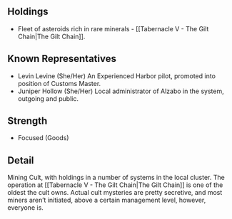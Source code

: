 ## Holdings
- Fleet of asteroids rich in rare minerals - [[Tabernacle V - The Gilt Chain|The Gilt Chain]].
## Known Representatives
- Levin Levine (She/Her) An Experienced Harbor pilot, promoted into position of Customs Master.
- Juniper Hollow (She/Her) Local administrator of Alzabo in the system, outgoing and public.
## Strength
- Focused (Goods)
## Detail
Mining Cult, with holdings in a number of systems in the local cluster. The operation at [[Tabernacle V - The Gilt Chain|The Gilt Chain]] is one of the oldest the cult owns. Actual cult mysteries are pretty secretive, and most miners aren’t initiated, above a certain management level, however, everyone is.